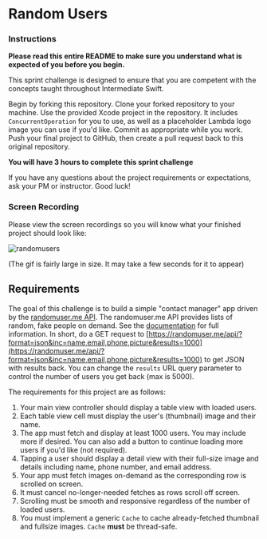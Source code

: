 # Random Users


### Instructions

**Please read this entire README to make sure you understand what is expected of you before you begin.**

This sprint challenge is designed to ensure that you are competent with the concepts taught throughout Intermediate Swift.

Begin by forking this repository. Clone your forked repository to your machine. Use the provided Xcode project in the repository. It includes `ConcurrentOperation` for you to use, as well as a placeholder Lambda logo image you can use if you'd like. Commit as appropriate while you work. Push your final project to GitHub, then create a pull request back to this original repository.

**You will have 3 hours to complete this sprint challenge**

If you have any questions about the project requirements or expectations, ask your PM or instructor. Good luck!

### Screen Recording

Please view the screen recordings so you will know what your finished project should look like:

![randomusers](https://user-images.githubusercontent.com/1057175/45200559-ae75de00-b22e-11e8-90ff-43dffe42c27c.gif)

(The gif is fairly large in size. It may take a few seconds for it to appear)

## Requirements

The goal of this challenge is to build a simple "contact manager" app driven by the [randomuser.me API](https://randomuser.me). The randomuser.me API provides lists of random, fake people on demand. See the [documentation](https://randomuser.me/documentation#howto) for full information. In short, do a GET request to [https://randomuser.me/api/?format=json&inc=name,email,phone,picture&results=1000](https://randomuser.me/api/?format=json&inc=name,email,phone,picture&results=1000) to get JSON with results back. You can change the `results` URL query parameter to control the number of users you get back (max is 5000).

The requirements for this project are as follows:

1. Your main view controller should display a table view with loaded users.
2. Each table view cell must display the user's (thumbnail) image and their name.
3. The app must fetch and display at least 1000 users. You may include more if desired. You can also add a button to continue loading more users if you'd like (not required).
4. Tapping a user should display a detail view with their full-size image and details including name, phone number, and email address.
5. Your app must fetch images on-demand as the corresponding row is scrolled on screen.
6. It must cancel no-longer-needed fetches as rows scroll off screen.
7. Scrolling must be smooth and responsive regardless of the number of loaded users.
8. You must implement a generic `Cache` to cache already-fetched thumbnail and fullsize images. `Cache` **must** be thread-safe.
